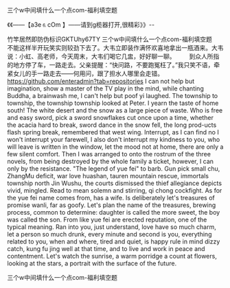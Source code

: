 三个w中间填什么一个点com-福利填空题

《《――【a3e⒍cOm 】――请到g榄器打开,很精彩》》--

竹竿居然即防伪标识GKTUhy67TY
三个w中间填什么一个点com-福利填空题　　不能这样半开玩笑实则较劲下去了。大韦立即装作满怀欢喜地拿出一瓶酒来。大韦说：小虹、高老师，今天周末，大韦们喝它几盅，好好聊一聊。
　　到众人所指的地方停了车，一路走去。父亲提醒：“快问路，不要跑冤枉了。”我只笑不语，牵紧女儿的手一路走去——何用问，跟了担水人哪里会走错。
https://github.com/enteradmin?tab=repositories
I can not help but imagination, show a master of the TV play in the mind, while chanting Buddha, a brainwash me, I can't help but poof yi laughed.
The township to township, the township township looked at Peter.
I yearn the taste of home south!
The white desert and the snow as a large piece of waste.
Who is free and easy sword, pick a sword snowflakes cut once upon a time, whether the acacia hard to break, sword dance in the snow fell, the long prod-ucts flash spring break, remembered that west wing.
Interrupt, as I can find no I won't interrupt your farewell, I also don't interrupt my kindness to you, who will leave is written in the window, let the mood not at home, there are only a few silent comfort.
Then I was arranged to onto the rostrum of the three novels, from being destroyed by the whole family a ticket, however, I can only by the resistance.
"The legend of yue fei" to barb.
Gun pick small chu, ZhangMu deficit, war love huashan, tauren mountain rescue, immortals township north Jin Wushu, the courts dismissed the thief allegiance depicts vivid, mingled.
Read to mean solemn and stirring, qi chong cockfight.
As for the yue fei name comes from, has a wife.
Is deliberately let's treasures of promise wanli, far as goofy.
Let's plan the name of the treasures, brewing process, common to determine: daughter is called the more sweet, the boy was called the son.
From like yue fei are erected reputation, one of the typical meaning.
Ran into you, just understand, love have so much charm, let a person so much drunk, every minute and second is you, everything related to you, when and where, tired and quiet, is happy rule in mind dizzy catch, kung fu jing well at that time, and to live and work in peace and contentment.
Let's watch the sunrise, a warm porridge a count at flowers, looking at the stars, a portrait with the surface of the future.




三个w中间填什么一个点com-福利填空题
